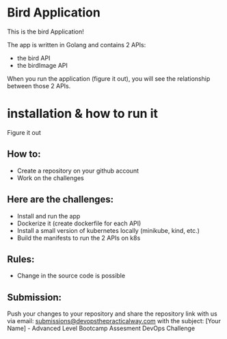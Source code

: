 # Bird Application

This is the bird Application!

The app is written in Golang and contains 2 APIs:
- the bird API
- the birdImage API

When you run the application (figure it out), you will see the relationship between those 2 APIs.

# installation & how to run it

Figure it out

## How to:
- Create a repository on your github account
- Work on the challenges

## Here are the challenges:
- Install and run the app
- Dockerize it (create dockerfile for each API)
- Install a small version of kubernetes locally (minikube, kind, etc.)
- Build the manifests to run the 2 APIs on k8s 

## Rules:
- Change in the source code is possible

## Submission:
Push your changes to your repository and share the repository link with us via email: submissions@devopsthepracticalway.com with the subject: 
[Your Name] - Advanced Level Bootcamp Assesment DevOps Challenge
